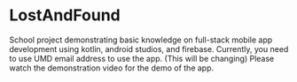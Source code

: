 # LostAndFound
 School project demonstrating basic knowledge on full-stack mobile app development using kotlin, android studios, and firebase.
 Currently, you need to use UMD email address to use the app. (This will be changing)
 Please watch the demonstration video for the demo of the app.

